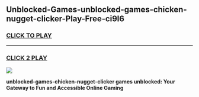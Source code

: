 
## Unblocked-Games-unblocked-games-chicken-nugget-clicker-Play-Free-ci9l6
<h3>
<a href="https://premium76.site?title=unblocked-games-chicken-nugget-clicker&ref=19M">CLICK TO PLAY</a></h3>
<hr>

<h3>
<a href="https://premium76.site?title=unblocked-games-chicken-nugget-clicker&ref=19M">CLICK 2 PLAY</a>
  
</h3>

<a href="https://premium76.site?title=unblocked-games-chicken-nugget-clicker&ref=19M"><img src="https://clearcache.store/games.png"></a>


**unblocked-games-chicken-nugget-clicker games unblocked: Your Gateway to Fun and Accessible Online Gaming**
